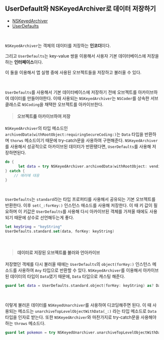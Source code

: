 ## UserDefault와 NSKeyedArchiver로 데이터 저장하기

- [NSKeyedArchiver](https://github.com/corykim0829/iOS-squad/blob/master/Cory/archiving/NSKeyedArchiver.md)
- [UserDefaults](https://github.com/corykim0829/iOS-squad/blob/master/Cory/archiving/UserDefaults.md)

<br>

`NSKeyedArchiver`는 객체의 데이터를 저장하는 **인코더**이다.

그리고 `UserDefaults`는 key-value 쌍을 이용해서 사용자 기본 데이터베이스에 저장을 하는 **인터페이스**이다.

이 둘을 이용해서 앱 실행 중에 사용된 오브젝트들을 저장하고 불러올 수 있다.

<br>

`UserDefaults`를 사용해서 기본 데이터베이스에 저장하기 전에 오브젝트를 아카이브하여 데이터를 만들어야한다. 이때 사용되는 `NSKeyedArchiver`는 `NSCoder`를 상속한 서브클래스로 `NSCoding`을 채택한 오브젝트를 아카이브한다.

> #### 오브젝트를 아카이브하여 저장

`NSKeyedArchiver`의 타입 메소드인 `archivedData(withRootObject:requiringSecureCoding:)`는 `Data` 타입을 반환하며 `thorws` 메소드이기 때문에 try-catch문을 사용하여 구현해준다. `NSKeyedArchiver`를 사용해서 성공적으로 아카이브된 데이터가 반환됐다면, `UserDefaults`를 사용해 저장하면된다.

```swift
do {
	  let data = try NSKeyedArchiver.archivedData(withRootObject: vendingMachine, requiringSecureCoding: false)  
} catch {
    // 에러에 대응
}
```

<br>

`UserDefaults`는  `standard`라는 타입 프로퍼티를 사용해서 공유되는 기본 오브젝트를 반환한다. 이후 `set(_:forKey:)` 인스턴스 매소드를 사용해 저장한다. 이 때 키 값이 필요하며 이 키값은 `UserDefaults`를 사용해 다시 아카이브된 객체를 가져올 때에도 사용되기 때문에 상수로 선언해두는게 좋다.

```swift
let keySring = "keyString"
UserDefaults.standard.set(data, forKey: keyString)
```

<br>

> #### 데이터로 저장된 오브젝트를 불러와 언아카이브

저장했던 객체를 다시 불러올 때에는 `UserDefaults`의 `object(forKey:)` 인스턴스 메소드를 사용하여 `Any` 타입으로 반환할 수 있다. `NSKeyedArchiver`를 이용해서 아카이브된 데이터의 타입이 `Data`였기 때문에, `Data` 타입으로 캐스팅 해준다. 

```swift
guard let data = UserDefaults.standard.object(forKey: keyString) as? Data else { return }
```

<br>

이렇게 불러온 데이터를 `NSKeyedUnarchiver`를 사용하여 디코딩해주면 된다. 이 때 사용되는 메소드는 `unarchiveTopLevelObjectWithData(_:)` 라는 타입 메소드로 `Data` 타입을 인자로 받는다. 또한 `NSKeyedArchiver`와 마찬가지로 try-catch문을 사용해야 하는 `throws` 메소드다.

```swift
guard let pokemon = try NSKeyedUnarchiver.unarchiveTopLevelObjectWithData(data) as? Pokemon else { return }
```

